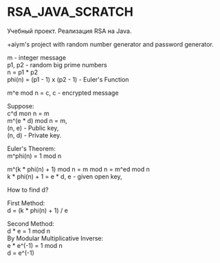 # RSA_JAVA_SCRATCH  
Учебный проект. Реализация RSA на Java. 

+aiym's project with random number generator and password generator.

m - integer message  
p1, p2 - random big prime numbers  
n = p1 * p2  
phi(n) = (p1 - 1) x (p2 - 1) - Euler's Function  

m^e mod n = c, c - encrypted message  

Suppose:  
c^d mon n = m  
m^(e * d) mod n = m,  
(n, e) - Public key,  
(n, d) - Private key.  

Euler's Theorem:  
m^phi(n) = 1 mod n  

m^(k * phi(n) + 1) mod n = m mod n = m^ed mod n  
k * phi(n) + 1 = e * d, e - given open key,  

How to find d?  

First Method:  
d = (k * phi(n) + 1) / e  

Second Method:  
d * e = 1 mod n  
By Modular Multiplicative Inverse:  
e * e^(-1) = 1 mod n  
d = e^(-1)  

